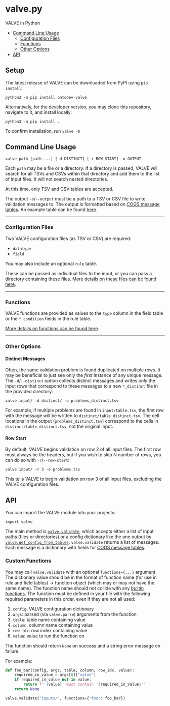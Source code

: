 # valve.py
VALVE in Python

* [Command Line Usage](#command-line-usage)
	* [Configuration Files](#configuration-files)
	* [Functions](#functions)
	* [Other Options](#other-options)
* [API](#api)

## Setup

The latest release of VALVE can be downloaded from PyPI using `pip install`:
```
python3 -m pip install ontodev-valve
```

Alternatively, for the developer version, you may clone this repository, navigate to it, and install locally:
```
python3 -m pip install .
```

To confirm installation, run `valve -h`

## Command Line Usage

```
valve path [path ...] [-d DISTINCT] [-r ROW_START] -o OUTPUT
```

Each `path` may be a file or a directory. If a directory is passed, VALVE will search for all TSVs and CSVs within that directory and add them to the list of input files. It will not search nested directories.

At this time, only TSV and CSV tables are accepted.

The output `-o`/`--output` must be a path to a TSV or CSV file to write validation messages to. The output is formatted based on [COGS message tables](https://github.com/ontodev/cogs#message-tables). An example table can be found [here](https://github.com/ontodev/valve.py/blob/main/tests/resources/errors.tsv).

---

### Configuration Files

Two VALVE configuration files (as TSV or CSV) are required:
* `datatype`
* `field`

You may also include an optional `rule` table.

These can be passed as individual files to the input, or you can pass a directory containing these files. [More details on these files can be found here](https://github.com/ontodev/valve/blob/main/README.md#configuration-files).

---

### Functions

VALVE functions are provided as values to the `type` column in the field table or the `* condition` fields in the rule table.

[More details on functions can be found here](https://github.com/ontodev/valve/blob/main/README.md#functions).

---

### Other Options

#### Distinct Messages

Often, the same validation problem is found duplicated on multiple rows. It may be beneficial to just see only the *first* instance of any unique message. The `-d`/`--distinct` option collects distinct messages and writes *only* the input rows that correspond to these messages to a new `*_distinct` file in the provided directory:
```
valve input/ -d distinct/ -o problems_distinct.tsv
```

For example, if multiple problems are found in `input/table.tsv`, the first row with the message will be written to `distinct/table_distinct.tsv`. The cell locations in the output (`problems_distinct.tsv`) correspond to the cells in `distinct/table_distinct.tsv`, not the original input.

#### Row Start

By default, VALVE begins validation on row 2 of all input files. The first row must always be the headers, but if you wish to skip N number of rows, you can do so with `-r`/`--row-start`:
```
valve input/ -r 3 -o problems.tsv
```

This tells VALVE to begin validation on row 3 of all input files, excluding the VALVE configuration files.

## API

You can import the VALVE module into your projects:
```
import valve
```

<!-- TODO: add link to auto-generated docs -->
The main method is [`valve.validate`](https://github.com/ontodev/valve.py/blob/main/valve/valve.py#L1470), which accepts either a list of input paths (files or directories) or a config dictionary like the one output by [`valve.get_config_from_tables`](https://github.com/ontodev/valve.py/blob/main/valve/valve.py#L1392). `valve.validate` returns a list of messages. Each message is a dictionary with fields for [COGS message tables](https://github.com/ontodev/cogs#message-tables).

### Custom Functions

You may call `valve.validate` with an optional `functions={...}` argument. The dictionary value should be in the format of function name (for use in rule and field tables) -> function object (which may or may not have the same name). The function name should not collide with any [builtin functions](https://github.com/ontodev/valve/blob/main/README.md#functions). The function must be defined in your file with the following required parameters in this order, even if they are not all used:

1. `config`: VALVE configuration dictionary
2. `args`: parsed (via `valve.parse`) arguments from the function
3. `table`: table name containing value
4. `column`: column name containing value
5. `row_idx`: row index containing value
6. `value`: value to run the function on

The function should return `None` on success and a string error message on failure.

For example:
```python
def foo_bar(config, args, table, column, row_idx, value):
    required_in_value = args[0]["value"]
    if required_in_value not in value:
        return f"'{value}' must contain '{required_in_value}'"
    return None

valve.validate("inputs/", functions={"foo": foo_bar})
```
